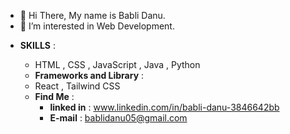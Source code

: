 - 👋 Hi There, My name is Babli Danu.
- 👀 I’m interested in Web Development.
* **SKILLS** :
   + HTML ,  CSS , JavaScript , Java , Python
  * **Frameworks and Library** :
   + React , Tailwind CSS

  - **Find Me** :
    - **linked in** : www.linkedin.com/in/babli-danu-3846642bb
    - **E-mail** : bablidanu05@gmail.com

